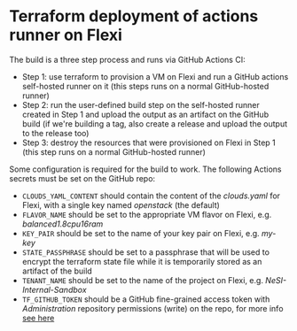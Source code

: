 # Terraform deployment of actions runner on Flexi

The build is a three step process and runs via GitHub Actions CI:

- Step 1: use terraform to provision a VM on Flexi and run a GitHub actions self-hosted runner on it (this steps runs on a normal GitHub-hosted runner)
- Step 2: run the user-defined build step on the self-hosted runner created in Step 1 and upload the output as an artifact on the GitHub build (if we're building a tag, also create a release and upload the output to the release too)
- Step 3: destroy the resources that were provisioned on Flexi in Step 1 (this step runs on a normal GitHub-hosted runner)

Some configuration is required for the build to work. The following Actions secrets must be set on the GitHub repo:

- `CLOUDS_YAML_CONTENT` should contain the content of the *clouds.yaml* for Flexi, with a single key named *openstack* (the default)
- `FLAVOR_NAME` should be set to the appropriate VM flavor on Flexi, e.g. *balanced1.8cpu16ram*
- `KEY_PAIR` should be set to the name of your key pair on Flexi, e.g. *my-key*
- `STATE_PASSPHRASE` should be set to a passphrase that will be used to encrypt the terraform state file while it is temporarily stored as an artifact of the build
- `TENANT_NAME` should be set to the name of the project on Flexi, e.g. *NeSI-Internal-Sandbox*
- `TF_GITHUB_TOKEN` should be a GitHub fine-grained access token with *Administration* repository permissions (write) on the repo, for more info [see here](https://docs.github.com/en/rest/actions/self-hosted-runners?apiVersion=2022-11-28#create-a-registration-token-for-a-repository)
